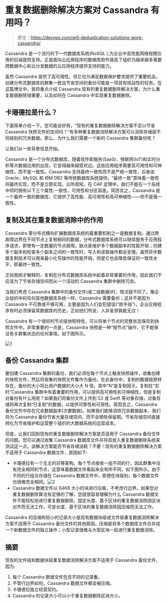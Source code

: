 # 重复数据删除解决方案对 Cassandra 有用吗？

> 原文：<https://devops.com/will-deduplication-solutions-work-cassandra/>

Cassandra 是一个流行的下一代数据库系统(NoSQL ),为企业中高性能网络规模应用的后端提供支持。正是面向云应用程序的数据库软件提高了组织为越来越多需要跨数据中心和云分发数据的云应用程序提供支持的能力。

虽然 Cassandra 提供了高可用性，但它也为满足数据保护要求提供了重要机会。创建分布式数据库的群集一致且节省空间的备份可能是一项具有挑战性的任务。在这篇博文中，我将重点介绍 Cassandra 现有的重复数据删除解决方案，为什么重复数据删除很重要，以及如何在 Cassandra 中实现重复数据删除。

## 卡珊德拉是什么？

下面简单介绍一下。您可能会好奇，“现有的重复数据删除解决方案不足以节省 Cassandra 快照文件的空间吗？”有多种重复数据消除解决方案可以消除存储层不同级别的冗余数据。那么，为什么我们需要一个新的 Cassandra 集群备份呢？

让我们从一些背景信息开始。

Cassandra 是一个分布式数据库，随着软件即服务(SaaS)、物联网(IoT)和实时分析等大数据应用的出现，它变得越来越受欢迎。这些应用程序需要高可用性和可伸缩性，而不是一致性。Cassandra 支持最终一致性而不是严格一致性，后者由 Oracle、MySQL 和 IBM DB2 等传统数据库系统提供。“最终一致”意味着一致性将最终实现，而不是立即实现。众所周知，在 CAP 定理中，我们不能在一个系统中同时拥有以下三个属性:一致性、可用性和分区容差。简而言之，Cassandra 是一个最终一致的数据库，它提供了高性能、高可用性和高可伸缩性——但不是强一致性。

## 复制及其在重复数据消除中的作用

Cassandra 等分布式横向扩展数据库系统的最重要机制之一是数据复制。通过跨故障边界在不同节点上复制相同的数据，分布式数据库系统可以继续服务于应用程序请求，即使有一定数量的节点故障。缺点是维护多个数据副本的性能开销；创建多个副本和检查多个副本之间的一致性时，写入和读取操作都会变慢。虽然异步数据复制技术可以用来最小化写操作的性能开销，但是它也会降低保证的一致性水平，即最终一致性。

正如我刚才解释的，复制在分布式数据库系统中起着非常重要的作用，因此我们不应该为了节省存储空间而从一个活动的 Cassandra 集群中删除冗余。

当我们考虑 Cassandra 集群中的备份文件(或二级数据)时，情况就不同了。像企业组织中的任何其他数据库系统一样，Cassandra 需要备份；这并不是因为 Cassandra 不可靠或不够可用，主要是因为人们会犯错误(“胖手指”)，企业应用程序有时必须保留其数据库的历史。正如他们所说，人非圣贤孰能无过！

Cassandra 有一个很好的节点级快照特性，可以将单个节点的完整状态保存到快照文件中。非常重要的一点是，Cassandra 快照是一种“按节点”操作，它不能保证有关群集状态的任何事情，如下图所示。

![1](img/04d6194315a504e357f4c9f007d7f769.png)

## 备份 Cassandra 集群

要创建 Cassandra 集群的备份，我们必须在每个节点上触发快照操作，收集创建的快照文件，然后将收集的快照文件集作为备份。在此备份中，复制的数据按原样存在，备份的大小将比用户数据的大小大 N 倍，其中“N”是复制因子。复制在“实时”Cassandra 集群中有着重要的作用，可以提供高可用性和可伸缩性，但是复制对备份有什么用呢？如果我们将备份文件上传到 S3 或 Swift 等对象存储，对象存储将再次复制“已复制”的数据，以提供可靠性和可用性。简而言之，Cassandra 备份文件中存在冗余数据副本(次要数据)。如果我们能够消除冗余数据副本，我们将为 Cassandra 备份节省大量存储空间，而不会牺牲保留期。节省存储空间直接转化为节省维护和运营整个组织的大数据系统的运营成本。

但是，让我们回到现有的重复数据删除解决方案是否适用于 Cassandra 备份文件的问题。您可以通过收集 Cassandra 数据库文件并将其放入重复数据删除系统来测试这一点。该解决方案能否节省存储消耗？不要！现有的重复数据删除解决方案不适用于 Cassandra 数据文件，原因如下:

*   卡珊德拉有一个无主的对等架构。每个节点接收一组不同的行，因此群集中没有完全相同的节点，这意味着数据文件看起来会有所不同，如下图所示。由于不同的行组合存储在 Cassandra 数据文件中，即使在块级别，每个数据文件也很难完全相同。![2](img/f0a9da204696a10bc6a7cd0ab37b8185.png)
*   Cassandra 数据文件以 64KB 大小的块进行压缩，不考虑行边界。如果您对重复数据删除算法有足够的了解，您就很容易理解为什么 Cassandra 数据文件不能轻松地进行重复数据删除。固定长度、基于区块的重复数据消除因区块对齐而无法工作，可变长度、基于区块的重复数据消除因压缩而无法工作。

Cassandra 的压缩和较小的记录大小是现有数据块级或文件级重复数据消除解决方案不适用于 Cassandra 备份文件的其他原因。压缩是将多个数据库文件合并成一个新数据文件的独立操作；小型记录很难与大型区块一起进行重复数据消除。

## 摘要

现有的文件级和数据块级重复数据消除解决方案不适用于 Cassandra 备份文件，因为:

1.  每个 Cassandra 数据文件包含不同的记录集。
2.  不管行边界如何，Cassandra 数据文件都会被压缩。
3.  卡珊德拉独立经营契约。
4.  Cassandra 的记录大小可以小于重复数据删除区块大小。